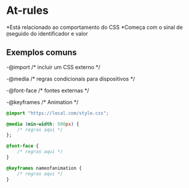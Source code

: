 # At-rules

*Está relacionado ao comportamento do CSS
*Começa com o sinal de `@`seguido do identificador e valor

## Exemplos comuns

-@import  /* incluir um CSS externo */

-@media /* regras condicionais para dispositivos */

-@font-face /* fontes externas */

-@keyframes /* Animation */

``` css
@import "https://local.com/style.css";

@media (min-width: 500px) {
    /* regras aqui */
};

@font-face {
    /* regras aqui */
}

@keyframes nameofanimation {
    /* regras aqui */
}
```